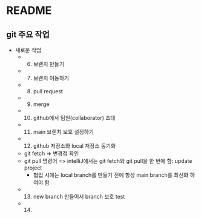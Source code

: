 # README

## git 주요 작업
- 새로운 작업
   + 6. 브랜치 만들기
   + 7. 브랜치 이동하기
   + 8. pull request
   + 9. merge
   + 10. github에서 팀원(collaborator) 초대
   + 11. main 브랜치 보호 설정하기  
   + 12. github 저장소와 local 저장소 동기화
    - git fetch => 변경점 확인
    - git pull 명령어 => intelliJ에서는 git fetch와 git pull을 한 번에 함: update project
      - 협업 시에는 local branch를 만들기 전에 항상 main branch를 최신화 하여야 함
   + 13. new branch 만들어서 branch 보호 test
   + 14.